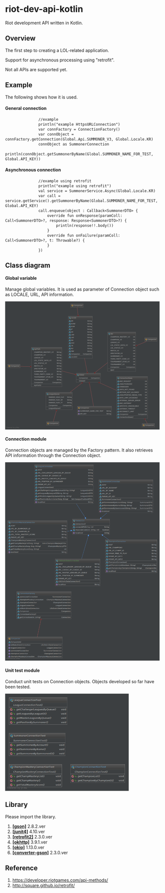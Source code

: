 # riot-dev-api-kotlin
Riot development API written in Kotlin.

## Overview
The first step to creating a LOL-related application.

Support for asynchronous processing using "retrofit".

Not all APIs are supported yet.

## Example
The following shows how it is used.

#### General connection 
```
               //example
               println("example HttpsURLConnection")
               var connFactory = ConnectionFactory()
               var connObject = connFactory.getConnection(Global.Api.SUMMONER_V3, Global.Locale.KR)
               connObject as SummonerConnection
               println(connObject.getSummonerByName(Global.SUMMONER_NAME_FOR_TEST, Global.API_KEY))
```
#### Asynchronous connection

```
               //example using retrofit
               println("example using retrofit")
               val service = SummonerService.Async(Global.Locale.KR)
               var call = service.getService().getSummonerByName(Global.SUMMONER_NAME_FOR_TEST, Global.API_KEY)
               call.enqueue(object : Callback<SummonerDTO> {
                   override fun onResponse(paramColl: Call<SummonerDTO>?, response: Response<SummonerDTO>?) {
                       println(response!!.body())
                   }
                   override fun onFailure(paramColl: Call<SummonerDTO>?, t: Throwable?) {
                   }
               })
```

## Class diagram
#### Global variable
Manage global variables. It is used as parameter of Connection object such as LOCALE, URL, API information.

<img src="/res/global.png" width="500"></img>

#### Connection module
Connection objects are managed by the Factory pattern. It also retrieves API information through the Connection object.

<img src="/res/connection.png" width="500"></img>

#### Unit test module
Conduct unit tests on Connection objects. Objects developed so far have been tested.

<img src="/res/unittest.png" width="400"></img>

## Library
Please import the library.
1. __[[gson]](https://github.com/google/gson)__ 2.8.2.ver
2. __[[junit4]](https://github.com/junit-team/junit4)__ 4.10.ver
3. __[[retrofit2]](https://github.com/square/retrofit)__ 2.3.0.ver
4. __[[okhttp]](https://github.com/square/okhttp)__ 3.9.1.ver
5. __[[okio]](https://github.com/square/okio)__ 1.13.0.ver
6. __[[converter-gson]](https://mvnrepository.com/artifact/com.squareup.retrofit2/converter-gson)__ 2.3.0.ver

## Reference
1. https://developer.riotgames.com/api-methods/
2. http://square.github.io/retrofit/
